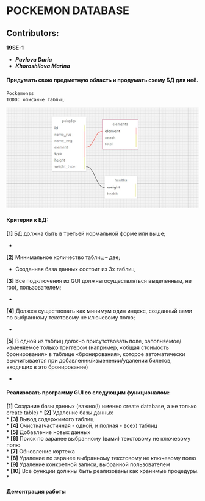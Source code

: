 # POCKEMON DATABASE
## Contributors:
**19SE-1**
* ***Pavlova Daria*** 
* ***Khoroshilova Marina***

#### Придумать свою предметную область и продумать схему БД для неё.
	Pockemonss
	TODO: описание таблиц
	
    
![alt text](https://github.com/jswark/dataBaseProject/blob/readme/new_schema.jpg)​

#### Критерии к БД:
**[1]** БД должна быть в третьей нормальной форме или выше;

*
 
**[2]** Минимальное количество таблиц – две;

* Созданная база данных состоит из 3х таблиц 

**[3]** Все подключения из GUI должны осуществляться выделенным, не root, пользователем;

* 

**[4]** Должен существовать как минимум один индекс, 
    созданный вами по выбранному текстовому не ключевому полю;

* 

**[5]** В одной из таблиц должно присутствовать поле, заполняемое/изменяемое только триггером 
(например, «общая стоимость бронирования» в таблице «бронирования», которое автоматически 
высчитывается при добавлении/изменении/удалении билетов, входящих в это бронирование)

*

#### Реализовать программу GUI со следующим функционалом:
**[1]** Создание базы данных (важно(!) именно create database, а не только create table) 
* 
**[2]** Удаление базы данных  
*
**[3]** Вывод содержимого таблиц  
*
**[4]** Очистка(частичная - одной, и полная - всех) таблиц  
*
**[5]** Добавление новых данных  
*
**[6]** Поиск по заранее выбранному (вами) текстовому не ключевому полю  
*
**[7]** Обновление кортежа  
*
**[8]** Удаление по заранее выбранному текстовому не ключевому полю  
*
**[9]** Удаление конкретной записи, выбранной пользователем  
*
**[10]** Все функции должны быть реализованы как хранимые процедуры. 
* 

#### Демонтрация работы 
